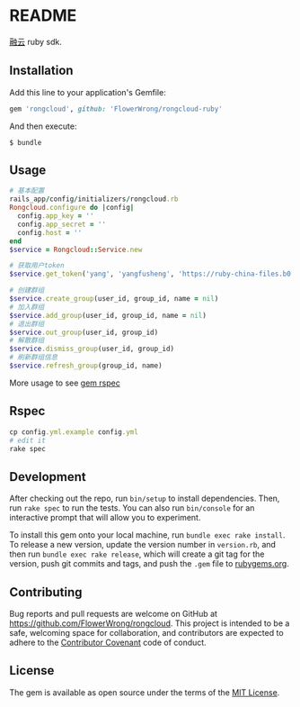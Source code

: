 # README

[融云](http://www.rongcloud.cn/) ruby sdk.

## Installation

Add this line to your application's Gemfile:

```ruby
gem 'rongcloud', github: 'FlowerWrong/rongcloud-ruby'
```

And then execute:

    $ bundle

## Usage

```ruby
# 基本配置
rails_app/config/initializers/rongcloud.rb
Rongcloud.configure do |config|
  config.app_key = ''
  config.app_secret = ''
  config.host = ''
end
$service = Rongcloud::Service.new

# 获取用户token
$service.get_token('yang', 'yangfusheng', 'https://ruby-china-files.b0.upaiyun.com/user/big_avatar/9442.jpg')

# 创建群组
$service.create_group(user_id, group_id, name = nil)
# 加入群组
$service.add_group(user_id, group_id, name = nil)
# 退出群组
$service.out_group(user_id, group_id)
# 解散群组
$service.dismiss_group(user_id, group_id)
# 刷新群组信息
$service.refresh_group(group_id, name)
```

More usage to see [gem rspec](https://github.com/FlowerWrong/rongcloud-ruby/blob/master/spec/rongcloud/service_spec.rb#L162)

## Rspec

```ruby
cp config.yml.example config.yml
# edit it
rake spec
```

## Development

After checking out the repo, run `bin/setup` to install dependencies. Then, run `rake spec` to run the tests. You can also run `bin/console` for an interactive prompt that will allow you to experiment.

To install this gem onto your local machine, run `bundle exec rake install`. To release a new version, update the version number in `version.rb`, and then run `bundle exec rake release`, which will create a git tag for the version, push git commits and tags, and push the `.gem` file to [rubygems.org](https://rubygems.org).

## Contributing

Bug reports and pull requests are welcome on GitHub at https://github.com/FlowerWrong/rongcloud. This project is intended to be a safe, welcoming space for collaboration, and contributors are expected to adhere to the [Contributor Covenant](contributor-covenant.org) code of conduct.


## License

The gem is available as open source under the terms of the [MIT License](http://opensource.org/licenses/MIT).
